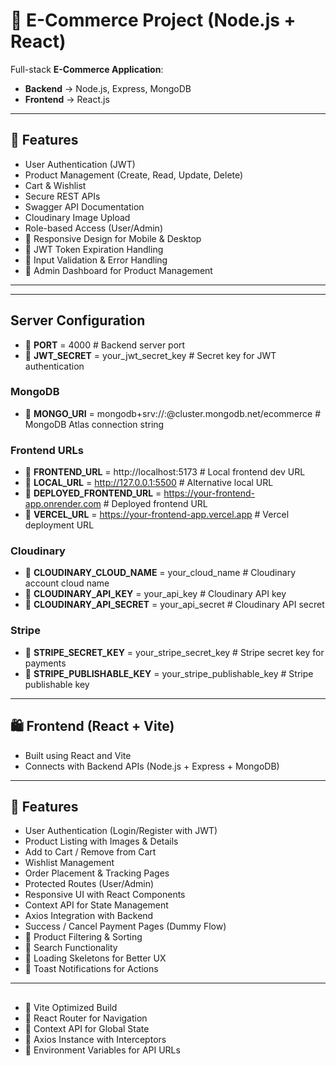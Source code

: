 # 🛒 E-Commerce Project (Node.js + React)

Full-stack **E-Commerce Application**:  
- **Backend** → Node.js, Express, MongoDB  
- **Frontend** → React.js  

---

## 🚀 Features
- User Authentication (JWT)  
- Product Management (Create, Read, Update, Delete)  
- Cart & Wishlist  
- Secure REST APIs  
- Swagger API Documentation  
- Cloudinary Image Upload  
- Role-based Access (User/Admin)  
- 🔹 Responsive Design for Mobile & Desktop  
- 🔹 JWT Token Expiration Handling  
- 🔹 Input Validation & Error Handling  
- 🔹 Admin Dashboard for Product Management  

---

---

## Server Configuration

- 🔹 **PORT** = 4000  # Backend server port
- 🔹 **JWT_SECRET** = your_jwt_secret_key  # Secret key for JWT authentication

### MongoDB
- 🔹 **MONGO_URI** = mongodb+srv://<username>:<password>@cluster.mongodb.net/ecommerce  # MongoDB Atlas connection string

### Frontend URLs
- 🔹 **FRONTEND_URL** = http://localhost:5173  # Local frontend dev URL
- 🔹 **LOCAL_URL** = http://127.0.0.1:5500    # Alternative local URL
- 🔹 **DEPLOYED_FRONTEND_URL** = https://your-frontend-app.onrender.com  # Deployed frontend URL
- 🔹 **VERCEL_URL** = https://your-frontend-app.vercel.app  # Vercel deployment URL

### Cloudinary
- 🔹 **CLOUDINARY_CLOUD_NAME** = your_cloud_name  # Cloudinary account cloud name
- 🔹 **CLOUDINARY_API_KEY** = your_api_key        # Cloudinary API key
- 🔹 **CLOUDINARY_API_SECRET** = your_api_secret  # Cloudinary API secret

### Stripe
- 🔹 **STRIPE_SECRET_KEY** = your_stripe_secret_key  # Stripe secret key for payments
- 🔹 **STRIPE_PUBLISHABLE_KEY** = your_stripe_publishable_key  # Stripe publishable key



---

## 🛍️ Frontend (React + Vite)

- Built using React and Vite  
- Connects with Backend APIs (Node.js + Express + MongoDB)  

---

## 🚀 Features
- User Authentication (Login/Register with JWT)  
- Product Listing with Images & Details  
- Add to Cart / Remove from Cart  
- Wishlist Management  
- Order Placement & Tracking Pages  
- Protected Routes (User/Admin)  
- Responsive UI with React Components  
- Context API for State Management  
- Axios Integration with Backend  
- Success / Cancel Payment Pages (Dummy Flow)  
- 🔹 Product Filtering & Sorting  
- 🔹 Search Functionality  
- 🔹 Loading Skeletons for Better UX  
- 🔹 Toast Notifications for Actions  

---

##
- 🔹 Vite Optimized Build  
- 🔹 React Router for Navigation  
- 🔹 Context API for Global State  
- 🔹 Axios Instance with Interceptors  
- 🔹 Environment Variables for API URLs  


